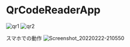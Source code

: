 # QrCodeReaderApp


![qr1](https://user-images.githubusercontent.com/99701409/155057368-1c60882e-ac4f-4595-9b26-4b39d3669fa0.png)
![qr2](https://user-images.githubusercontent.com/99701409/155057395-11c1731b-47cc-4a83-bbdc-c1484d5b1452.png)

スマホでの動作
![Screenshot_20220222-210550](https://user-images.githubusercontent.com/99701409/155264570-27d1fe2c-10aa-44b5-9dc4-a44207526769.png)

